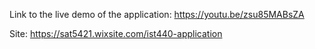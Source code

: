 Link to the live demo of the application: https://youtu.be/zsu85MABsZA


Site: https://sat5421.wixsite.com/ist440-application
